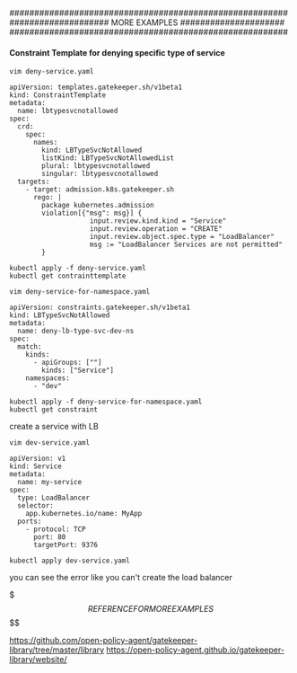 ########################################################
#################### MORE EXAMPLES #####################
########################################################

#### Constraint Template for denying specific type of service

```
vim deny-service.yaml
```


```
apiVersion: templates.gatekeeper.sh/v1beta1
kind: ConstraintTemplate
metadata:
  name: lbtypesvcnotallowed
spec:
  crd:
    spec:
      names:
        kind: LBTypeSvcNotAllowed
        listKind: LBTypeSvcNotAllowedList
        plural: lbtypesvcnotallowed
        singular: lbtypesvcnotallowed
  targets:
    - target: admission.k8s.gatekeeper.sh
      rego: |
        package kubernetes.admission
        violation[{"msg": msg}] {
                    input.review.kind.kind = "Service"
                    input.review.operation = "CREATE"
                    input.review.object.spec.type = "LoadBalancer"
                    msg := "LoadBalancer Services are not permitted"
        }
```
```
kubectl apply -f deny-service.yaml
kubectl get contrainttemplate
```

```
vim deny-service-for-namespace.yaml
```

```
apiVersion: constraints.gatekeeper.sh/v1beta1
kind: LBTypeSvcNotAllowed
metadata:
  name: deny-lb-type-svc-dev-ns
spec:
  match:
    kinds:
      - apiGroups: [""]
        kinds: ["Service"]
    namespaces:
      - "dev"
```

```
kubectl apply -f deny-service-for-namespace.yaml
kubectl get constraint
```

create a service with LB

```
vim dev-service.yaml
```

```
apiVersion: v1
kind: Service
metadata:
  name: my-service
spec:
  type: LoadBalancer
  selector:
    app.kubernetes.io/name: MyApp
  ports:
    - protocol: TCP
      port: 80
      targetPort: 9376
```

```
kubectl apply dev-service.yaml
```

you can see the error like you can't create the load balancer

$$$$$$$$$$$ REFERENCE FOR MORE EXAMPLES $$$$$$$$$$$$$$$$

https://github.com/open-policy-agent/gatekeeper-library/tree/master/library
https://open-policy-agent.github.io/gatekeeper-library/website/
